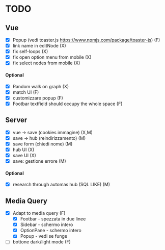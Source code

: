 # TODO
## Vue
- [x] Popup (vedi toaster.js https://www.npmjs.com/package/toaster-js) (F)
- [x] link name in editNode (X)
- [x] fix self-loops (X)
- [x] fix open option menu from mobile (X)
- [x] fix select nodes from mobile (X)
#### Optional
- [x] Random walk on graph (X)
- [x] match UI (F)
- [x] customizzare popup (F)
- [x] Footbar textfield should occupy the whole space (F)

## Server
- [x] vue -> save (cookies immagine) (X,M)
- [x] save -> hub (reindirizzamento) (M)
- [x] save form (chiedi nome) (M)
- [x] hub UI (X)
- [x] save UI (X)
- [x] save: gestione errore (M)
#### Optional
- [x] research through automas hub (SQL LIKE) (M)
## Media Query
- [x] Adapt to media query (F)
    - [x] Footbar - spezzata in due linee
    - [x] Sidebar -  schermo intero
    - [x] OptionPane - schermo intero
    - [x] Popup - vedi se funge
- [ ] bottone dark/light mode (F)
